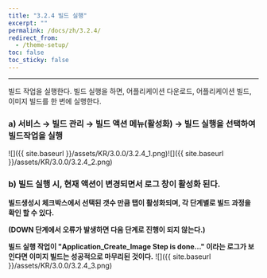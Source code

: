 ```yaml
---
title: "3.2.4 빌드 실행"
excerpt: ""
permalink: /docs/zh/3.2.4/
redirect_from:
  - /theme-setup/
toc: false
toc_sticky: false
---
```


---
빌드 작업을 실행한다. 빌드 실행을 하면, 어플리케이션 다운로드, 어플리케이션 빌드, 이미지 빌드를 한 번에 실행한다.

### a\) 서비스 → 빌드 관리 → 빌드 액션 메뉴\(활성화\) → 빌드 실행을 선택하여 빌드작업을 실행
![]({{ site.baseurl }}/assets/KR/3.0.0/3.2.4_1.png)![]({{ site.baseurl }}/assets/KR/3.0.0/3.2.4_2.png)

### b\) 빌드 실행 시, 현재 액션이 변경되면서 로그 창이 활성화 된다.

**빌드생성시 체크박스에서 선택된  갯수 만큼 탭이 활성화되며, 각 단계별로 빌드 과정을 확인 할 수 있다.**

**\(DOWN 단계에서 오류가 발생하면 다음 단계로 진행이 되지 않는다.\)**

**빌드 실행 작업이 "Application\_Create\_Image Step is done..." 이라는 로그가 보인다면 이미지 빌드는 성공적으로 마무리된 것이다.**
![]({{ site.baseurl }}/assets/KR/3.0.0/3.2.4_3.png)
